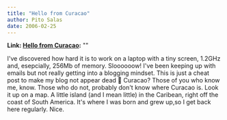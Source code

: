 ```yaml
---
title: "Hello from Curacao"
author: Pito Salas
date: 2006-02-25
---
```


**Link: [Hello from Curacao](None):** ""

I've discovered how hard it is to work on a laptop with a tiny screen, 1.2GHz
and, esepcially, 256Mb of memory. Sloooooow! I've been keeping up with emails
but not really getting into a blogging mindset. This is just a cheat post to
make my blog not appear dead 🙂  Curacao? Those of you who know me, know. Those
who do not, probably don't know where Curacao is. Look it up on a map. A
little island (and I mean little) in the Caribean, right off the coast of
South America. It's where I was born and grew up,so I get back here regularly.
Nice.


